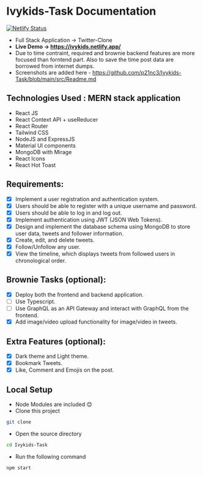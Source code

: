 # Ivykids-Task Documentation
[![Netlify Status](https://api.netlify.com/api/v1/badges/ff260ed9-7158-46d3-90f6-6bbf19751841/deploy-status)](https://app.netlify.com/sites/ivykids/deploys)
* Full Stack Application -> Twitter-Clone
* **Live Demo -> https://ivykids.netlify.app/** 
* Due to time contraint, required and brownie backend features are more focused than forntend part. Also to save the time post data are borrowed from internet dumps.
* Screenshots are added here - https://github.com/p21nc3/Ivykids-Task/blob/main/src/Readme.md

## Technologies Used : MERN stack application

- React JS
- React Context API + useReducer
- React Router 
- Tailwind CSS
- NodeJS and ExpressJS
- Material UI components
- MongoDB with Mirage 
- React Icons
- React Hot Toast

## Requirements:
- [x] Implement a user registration and authentication system.<br>
- [x] Users should be able to register with a unique username and password.<br>
- [x] Users should be able to log in and log out.<br>
- [x] Implement authentication using JWT (JSON Web Tokens).<br>
- [x] Design and implement the database schema using MongoDB to store user data, tweets and follower information.<br>
- [x] Create, edit, and delete tweets.<br>
- [x] Follow/Unfollow any user.<br>
- [x] View the timeline, which displays tweets from followed users in chronological order.<br>

## Brownie Tasks (optional):
- [x] Deploy both the frontend and backend application.<br>
- [ ] Use Typescript.<br>
- [ ] Use GraphQL as an API Gateway and interact with GraphQL from the frontend.<br>
- [x] Add image/video upload functionality for image/video in tweets.<br>

## Extra Features (optional):

- [x] Dark theme and Light theme.<br>
- [x] Bookmark Tweets.<br>
- [x] Like, Comment and Emojis on the post.<br>

## Local Setup

* Node Modules are included 😊
* Clone this project
```bash
git clone 
```
* Open the source directory
```bash 
cd Ivykids-Task
```
* Run the following command
```bash
npm start
```
## 
